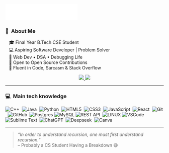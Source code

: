 <img src="images/svg/header_en.svg"></img>



### :space_invader: &nbsp;About Me

&nbsp;&nbsp;&nbsp;🎓 Final Year B.Tech CSE Student  \
&nbsp;&nbsp;&nbsp;💻 Aspiring Software Developer | Problem Solver  \
&nbsp;&nbsp;&nbsp;🔧 Web Dev • DSA • Debugging Life \
&nbsp;&nbsp;&nbsp;🤝 Open to Open Source Contributions  \
&nbsp;&nbsp;&nbsp;💬 Fluent in Code, Sarcasm & Stack Overflow


<p align="center">

  <a href="mailto:vinaykrv1999@gmail.com">
  <img src="https://img.shields.io/badge/gmail-%23D14836.svg?&style=for-the-badge&logo=gmail&logoColor=white" />
  </a>
  
  <a href="https://www.linkedin.com/in/vinaykrv?utm_source=share&utm_campaign=share_via&utm_content=profile&utm_medium=android_app">
  <img src="https://img.shields.io/badge/linkedin-%230077B5.svg?&style=for-the-badge&logo=linkedin&logoColor=white" />
  </a>
 
</p>

<hr/>

### :computer: &nbsp;Main tech knowledge

![C++](https://img.shields.io/badge/C++-%2300599C.svg?logo=c%2B%2B&logoColor=white)&nbsp;
![Java](https://img.shields.io/badge/JAVA-007396.svg?&style=flat&logo=java&logoColor=white)&nbsp;
![Python](https://img.shields.io/badge/Python-3776AB?logo=python&logoColor=fff)&nbsp;
![HTML5](https://img.shields.io/badge/HTML5-E34F26.svg?&style=flat&logo=html5&logoColor=white)&nbsp;
![CSS3](https://img.shields.io/badge/CSS3-%231572B6.svg?&style=flat&logo=css3&logoColor=white)&nbsp;
![JavaScript](https://img.shields.io/badge/JAVASCRIPT-323330.svg?&style=flat&logo=javascript&logoColor=%23F7DF1E)&nbsp;
![React](https://img.shields.io/badge/React-%2320232a.svg?logo=react&logoColor=%2361DAFB)&nbsp;
![Git](https://img.shields.io/badge/GIT-%23F05033.svg?&style=flat&logo=git&logoColor=white)&nbsp;
![GitHub](https://img.shields.io/badge/GITHUB-%23121011.svg?&style=flat&logo=github&logoColor=white)&nbsp;
![Postgres](https://img.shields.io/badge/POSTGRES-%23316192.svg?&style=flat&logo=postgresql&logoColor=white)
![MySQL](https://img.shields.io/badge/MARIADB-4479A1.svg?&style=flat&logo=mariadb&logoColor=white)
![REST API](https://img.shields.io/badge/REST-02569B.svg?&style=flat&logo=rest&logoColor=white)&nbsp;
![LINUX](https://img.shields.io/badge/LINUX-FCC624?style=flat-square&logo=linux&logoColor=black)
![VSCode](https://img.shields.io/badge/VSCODE-007ACC.svg?&style=flat&logo=visual-studio-code)&nbsp;
![Sublime Text](https://img.shields.io/badge/Sublime%20Text-%23575757.svg?logo=sublime-text&logoColor=important)&nbsp;
![ChatGPT](https://img.shields.io/badge/ChatGPT-74aa9c?logo=openai&logoColor=white)&nbsp;
![Deepseek](https://custom-icon-badges.demolab.com/badge/Deepseek-4D6BFF?logo=deepseek&logoColor=fff)&nbsp;
![Canva](https://img.shields.io/badge/Canva-%2300C4CC.svg?&logo=Canva&logoColor=white)&nbsp;

<hr/>

> _“In order to understand recursion, one must first understand recursion.”_  
– Probably a CS Student Having a Breakdown 😅








